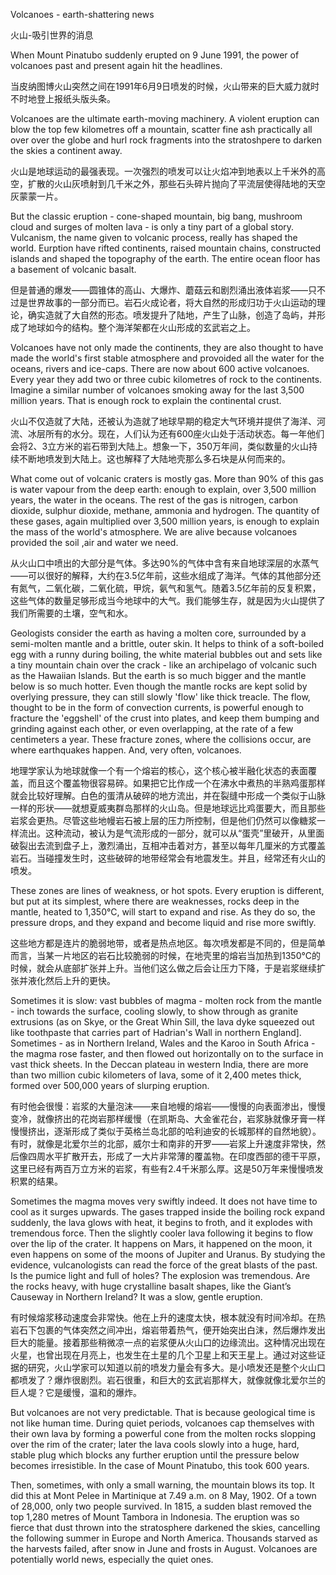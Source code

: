 Volcanoes - earth-shattering news

火山-吸引世界的消息

When Mount Pinatubo suddenly erupted on 9 June 1991, the power of volcanoes past and present again hit the headlines.

当皮纳图博火山突然之间在1991年6月9日喷发的时候，火山带来的巨大威力就时不时地登上报纸头版头条。

Volcanoes are the ultimate earth-moving machinery. A violent eruption can blow the top few kilometres off a mountain, scatter fine ash practically all over over the globe and hurl rock fragments into the stratoshpere to darken the skies a continent away.

火山是地球运动的最强表现。一次强烈的喷发可以让火焰冲到地表以上千米外的高空，扩散的火山灰喷射到几千米之外，那些石头碎片抛向了平流层使得陆地的天空灰蒙蒙一片。

But the classic eruption - cone-shaped mountain, big bang, mushroom cloud and surges of molten lava - is only a tiny part of a global story. Vulcanism, the name given to volcanic process, really has shaped the world. Eurption have rifted continents, raised mountain chains, constructed islands and shaped the topography of the earth. The entire ocean floor has a basement of volcanic basalt.

但是普通的爆发——圆锥体的高山、大爆炸、蘑菇云和剧烈涌出液体岩浆——只不过是世界故事的一部分而已。岩石火成论者，将大自然的形成归功于火山运动的理论，确实造就了大自然的形态。喷发提升了陆地，产生了山脉，创造了岛屿，并形成了地球如今的结构。整个海洋架都在火山形成的玄武岩之上。

Volcanoes have not only made the continents, they are also thought to have made the world's first stable atmosphere and provoided all the water for the oceans, rivers and ice-caps. There are now about 600 active volcanoes. Every year they add two or three cubic kilometres of rock to the continents. Imagine a similar number of volcanoes smoking away for the last 3,500 million years. That is enough rock to explain the continental crust.

火山不仅造就了大陆，还被认为造就了地球早期的稳定大气环境并提供了海洋、河流、冰层所有的水分。现在，人们认为还有600座火山处于活动状态。每一年他们会将2、3立方米的岩石带到大陆上。想象一下，350万年间，类似数量的火山持续不断地喷发到大陆上。这也解释了大陆地壳那么多石块是从何而来的。

What come out of volcanic craters is mostly gas. More than 90% of this gas is water vapour from the deep earth: enough to explain, over 3,500 million years, the water in the oceans. The rest of the gas is nitrogen, carbon  dioxide, sulphur dioxide, methane, ammonia and hydrogen. The quantity of these gases, again multiplied over 3,500 million years, is enough to explain the mass of the world's atmosphere. We are alive because volcanoes provided the soil ,air and water we need.

从火山口中喷出的大部分是气体。多达90%的气体中含有来自地球深层的水蒸气——可以很好的解释，大约在3.5亿年前，这些水组成了海洋。气体的其他部分还有氮气，二氧化碳，二氧化硫，甲烷，氨气和氢气。随着3.5亿年前的反复积累，这些气体的数量足够形成当今地球中的大气。我们能够生存，就是因为火山提供了我们所需要的土壤，空气和水。

Geologists consider the earth as having a molten core, surrounded by a semi-molten mantle and a brittle, outer skin. It helps to think of a soft-boiled  egg with a runny during boiling, the white material bubbles out and sets like a tiny mountain chain over the crack - like an archipelago of volcanic such as the Hawaiian Islands. But the earth is so much bigger and the mantle below is so much hotter. Even though the mantle rocks are kept solid by overlying pressure, they can still slowly 'flow' like thick treacle. The flow, thought to be in the form of convection currents, is powerful enough to fracture the 'eggshell' of the crust into plates, and keep them bumping and grinding against each other, or even overlapping, at the rate of a few centimeters a year. These fracture zones, where the collisions occur, are where earthquakes happen. And, very often, volcanoes.

地理学家认为地球就像一个有一个熔岩的核心，这个核心被半融化状态的表面覆盖，而且这个覆盖物很容易碎。如果把它比作成一个在沸水中煮热的半熟鸡蛋那样就会比较好理解。白色的蛋清从破碎的地方流出，并在裂缝中形成一个类似于山脉一样的形状——就想夏威夷群岛那样的火山岛。但是地球远比鸡蛋要大，而且那些岩浆会更热。尽管这些地幔岩石被上层的压力所控制，但是他们仍然可以像糖浆一样流出。这种流动，被认为是气流形成的一部分，就可以从“蛋壳”里破开，从里面破裂出去流到盘子上，激烈涌出，互相冲击着对方，甚至以每年几厘米的方式覆盖岩石。当碰撞发生时，这些破碎的地带经常会有地震发生。并且，经常还有火山的喷发。

These zones are lines of weakness, or hot spots. Every eruption is different, but put at its simplest, where there are weaknesses, rocks deep in the mantle, heated to 1,350°C, will start to expand and rise. As they do so, the pressure drops, and they expand and become liquid and rise more swiftly.

这些地方都是连片的脆弱地带，或者是热点地区。每次喷发都是不同的，但是简单而言，当某一片地区的岩石比较脆弱的时候，在地壳里的熔岩当加热到1350°C的时候，就会从底部扩张并上升。当他们这么做之后会让压力下降，于是岩浆继续扩张并液化然后上升的更快。

Sometimes it is slow: vast bubbles of magma - molten rock from the mantle - inch towards the surface, cooling slowly, to show through as granite extrusions (as on Skye, or the Great Whin Sill, the lava dyke squeezed out like toothpaste that carries part of Hadrian's Wall in northern England]. Sometimes - as in Northern Ireland, Wales and the Karoo in South Africa - the magma rose faster, and then flowed out horizontally on to the surface in vast thick sheets. In the Deccan plateau in western India, there are more than two million cubic kilometers of lava, some of it 2,400 metes thick, formed over 500,000 years of slurping eruption.

有时他会很慢：岩浆的大量泡沫——来自地幔的熔岩——慢慢的向表面渗出，慢慢变冷，就像挤出的花岗岩那样缓慢（在凯斯岛、大金雀花台，岩浆脉就像牙膏一样慢慢挤出，逐渐形成了类似于英格兰岛北部的哈利迪安的长城那样的自然地貌）。有时，就像是北爱尔兰的北部，威尔士和南非的开罗——岩浆上升速度非常快，然后像四周水平扩散开去，形成了一大片非常薄的覆盖物。在印度西部的德干平原，这里已经有两百万立方米的岩浆，有些有2.4千米那么厚。这是50万年来慢慢喷发积累的结果。

Sometimes the magma moves very swiftly indeed. It does not have time to cool as it surges upwards. The gases trapped inside the boiling rock expand suddenly, the lava glows with heat, it begins to froth, and it explodes with tremendous force. Then the slightly cooler lava following it begins to flow over the lip of the crater. It happens on Mars, it happened on the moon, it even happens on some of the moons of Jupiter and Uranus. By studying the evidence, vulcanologists can read the force of the great blasts of the past. Is the pumice light and full of holes? The explosion was tremendous. Are the rocks heavy, with huge crystalline basalt shapes, like the Giant’s Causeway in Northern Ireland? It was a slow, gentle eruption.

有时候熔浆移动速度会非常快。他在上升的速度太快，根本就没有时间冷却。在热岩石下包裹的气体突然之间冲出，熔岩带着热气，便开始突出白沫，然后爆炸发出巨大的能量。接着那些稍微凉一点的岩浆便从火山口的边缘流出。这种情况出现在火星，也曾出现在月亮上，也发生在土星的几个卫星上和天王星上。通过对这些证据的研究，火山学家可以知道以前的喷发力量会有多大。是小喷发还是整个火山口都喷发了？爆炸很剧烈。岩石很重，和巨大的玄武岩那样大，就像就像北爱尔兰的巨人堤？它是缓慢，温和的爆炸。

But volcanoes are not very predictable. That is because geological time is not like human time. During quiet periods, volcanoes cap themselves with their own lava by forming a powerful cone from the molten rocks slopping over the rim of the crater; later the lava cools slowly into a huge, hard, stable plug which blocks any further eruption until the pressure below becomes irresistible. In the case of Mount Pinatubo, this took 600 years.

Then, sometimes, with only a small warning, the mountain blows its top. It did this at Mont Pelee in Martinique at 7.49 a.m. on 8 May, 1902. Of a town of 28,000, only two people survived. In 1815, a sudden blast removed the top 1,280 metres of Mount Tambora in Indonesia. The eruption was so fierce that dust thrown into the stratosphere darkened the skies, cancelling the following summer in Europe and North America. Thousands starved as the harvests failed, after snow in June and frosts in August. Volcanoes are potentially world news, especially the quiet ones.
